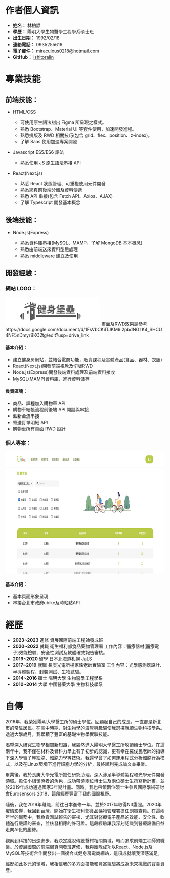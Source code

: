# 作者個人資訊

- **姓名：** 林柏諺
- **學歷：** 陽明大學生物醫學工程學系碩士班
- **出生日期：** 1992/02/18
- **連絡電話：** 0935255616
- **電子郵件：** miraculous0218@hotmail.com
- **GitHub：** [ishitoralin](https://github.com/ishitoralin)

# 專業技能

## 前端技能：

- HTML/CSS

  - 可使用原生語法刻出 Figma 所呈現之樣式。
  - 熟悉 Bootstrap、Material UI 等套件使用，加速開發進程。
  - 熟悉排版及 RWD 相關技巧(包含 grid、flex、position、z-index)。
  - 了解 Saas 使用加速專案開發

- Javascript ES5/ES6 語法

  - 熟悉使用 JS 原生語法串接 API
  <!-- - 熟悉 JSON 資料處理 -->

- React(Next.js)
  - 熟悉 React 狀態管理、可重複使用元件開發
  - 熟悉網頁前後端分離及資料傳遞
  - 熟悉 API 串接(包含 Fetch API、Axios、AJAX)
  - 了解 Typescript 開發基本概念

## 後端技能：

- Node.js(Express)

  - 熟悉資料庫串接(MySQL、MAMP，了解 MongoDB 基本概念)
  - 熟悉由前端送來資料型態處理
  - 熟悉 middleware 建立及使用

<!-- - PHP
  - 了解基本語法
  - 了解使用 PHP 開發網頁 -->

## 開發經驗：

### 網站 LOGO：

<img src="fortress-imagine.png" alt="網站LOGO" width="300" height="90">
畫面及RWD效果請參考
https://docs.google.com/document/d/1FsVbCKiITJKM9i2pbdNGzK4_SHCU4NF5nDmyrBKO2tg/edit?usp=drive_link

#### 基本介紹：
- 建立健身房網站，並結合電商功能，販賣課程及實體產品(食品、器材、衣服)
- React(Next.js)開發前端視覺及切版RWD
- Node.js(Express)開發後端資料處理及前端資料接收
- MySQL(MAMP)資料庫，進行資料儲存

#### 負責區塊：
- 商品、課程加入購物車 API
- 購物車結帳流程前後端 API 開設與串接
- 藍新金流串接
- 寄送訂單明細 API
- 購物車所有頁面 RWD 設計

### 個人專案：

<img src="ubikesystem.png" alt="網站LOGO" width="830" height="386">

#### 基本介紹：
- 基本頁面形象呈現
- 串接台北市政府ubike及時站點API



# 經歷

- **2023~2023** 進修 資展國際前端工程師養成班
- **2020~2022** 就職 衛生福利部食品藥物管理署
工作內容：醫療器材(醫療電子)效能檢驗、安全性測試及軟體確效報告審核。
- **2019~2020** 留學 日本北海道札幌 JaLS
- **2017~2019** 就職 長庚光電所楊家銘老師實驗室
工作內容：光學感測器設計、半導體製程、封裝測試、生物試驗。
- **2014~2016** 碩士 陽明大學 生物醫學工程學系
- **2010~2014** 大學 中國醫藥大學 生物科技學系


# 自傳

2016年，我榮獲陽明大學醫工所的碩士學位。回顧起自己的成長，一直都是新北市的常駐居民。在高中時期，對生物學的濃厚興趣驅使我選擇就讀生物科技學系。透過大學歲月，我累積了豐富的基礎生物學實驗技能。

渴望深入研究生物學相關新知識，我毅然進入陽明大學醫工所攻讀碩士學位。在這兩年中，我不僅在材料及骨科力學上有了初步的認識，更有幸在羅俊民老師的指導下深入學習了幹細胞、細胞力學等技術。我還學會了如何運用程式分析細胞行為模式，以及在Linux環境下進行細胞力學的分析，最終順利完成論文並畢業。

畢業後，我於長庚大學光電所擔任研究助理，深入涉足半導體製程和光學元件開發領域。擔任小組領導者的角色，成功帶領兩位博士生及兩位碩士生撰寫新計畫，並於2019年成功通過國家3年期計畫。同時，我也帶領兩位碩士生參與國際學術研討會Eurosensors 2018，這段經歷豐富了我的國際視野。

隨後，我在2019年離職，前往日本進修一年，並於2017年取得N3證照。2020年疫情影響，我回到台灣，開始在衛生福利部食品藥物管理署擔任副審查員。在這兩年半的職務中，我負責測試報告的審核，尤其對醫療電子產品的效能、安全性、軟體進行嚴謹的審查，並核發相應的許可證。這段經驗讓我深刻認識到醫療設備日益走向AI化的趨勢。

觀察到科技的迅速進步，我決定跳脫傳統醫材相關領域，轉而追求前端工程師的職業。於資展國際的前端網頁開發班進修，我與團隊成功以React、Node.js及MySQL等技術合作開發出一個複合式健身房電商網站，這項成就讓我深感滿足。

經歷如此多元的領域，我相信我的多方面技能和豐富經驗將成為未來挑戰的寶貴資產。
